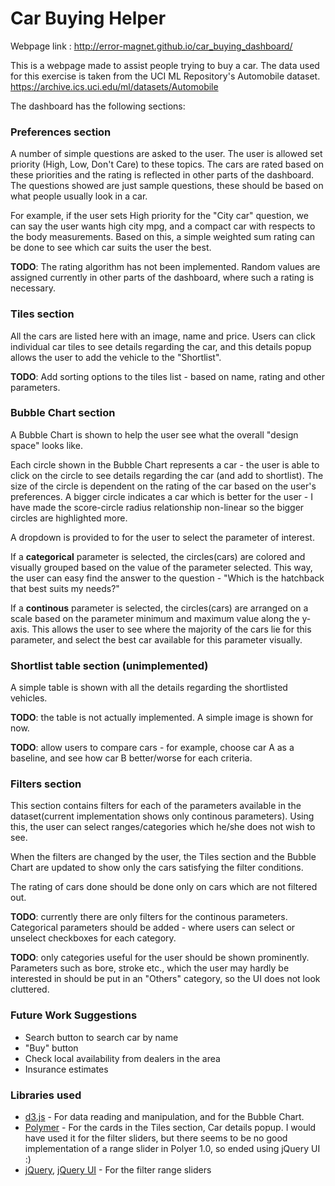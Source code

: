 # Car Buying Helper

Webpage link : http://error-magnet.github.io/car_buying_dashboard/

This is a webpage made to assist people trying to buy a car. The data used for this exercise is taken from the UCI ML Repository's Automobile dataset.
https://archive.ics.uci.edu/ml/datasets/Automobile

The dashboard has the following sections:

### Preferences section
A number of simple questions are asked to the user. The user is allowed set priority (High, Low, Don't Care) to these topics. The cars are rated based on these priorities and the rating is reflected in other parts of the dashboard. The questions showed are just sample questions, these should be based on what people usually look in a car.

For example, if the user sets High priority for the "City car" question, we can say the user wants high city mpg, and a compact car with respects to the body measurements. Based on this, a simple weighted sum rating can be done to see which car suits the user the best. 


**TODO**: The rating algorithm has not been implemented. Random values are assigned currently in other parts of the dashboard, where such a rating is necessary.


### Tiles section
All the cars are listed here with an image, name and price. Users can click individual car tiles to see details regarding the car, and this details popup allows the user to add the vehicle to the "Shortlist".

**TODO**: Add sorting options to the tiles list - based on name, rating and other parameters. 

### Bubble Chart section
A Bubble Chart is shown to help the user see what the overall "design space" looks like.

Each circle shown in the Bubble Chart represents a car - the user is able to click on the circle to see details regarding the car (and add to shortlist). The size of the circle is dependent on the rating of the car based on the user's preferences. A bigger circle indicates a car which is better for the user - I have made the score-circle radius relationship non-linear so the bigger circles are highlighted more.

A dropdown is provided to for the user to select the parameter of interest. 

If a **categorical** parameter is selected, the circles(cars) are colored and visually grouped based on the value of the parameter selected. This way, the user can easy find the answer to the question - "Which is the hatchback that best suits my needs?"

If a **continous** parameter is selected, the circles(cars) are arranged on a scale based on the parameter minimum and maximum value along the y-axis. This allows the user to see where the majority of the cars lie for this parameter, and select the best car available for this parameter visually.


### Shortlist table section (unimplemented)
A simple table is shown with all the details regarding the shortlisted vehicles.

**TODO**: the table is not actually implemented. A simple image is shown for now.

**TODO**: allow users to compare cars - for example, choose car A as a baseline, and see how car B better/worse for each criteria.

### Filters section
This section contains filters for each of the parameters available in the dataset(current implementation shows only continous parameters). Using this, the user can select ranges/categories which he/she does not wish to see. 

When the filters are changed by the user, the Tiles section and the Bubble Chart are updated to show only the cars satisfying the filter conditions.

The rating of cars done should be done only on cars which are not filtered out.

**TODO**: currently there are only filters for the continous parameters. Categorical parameters should be added - where users can select or unselect checkboxes for each category. 

**TODO**: only categories useful for the user should be shown prominently. Parameters such as bore, stroke etc., which the user may hardly be interested in should be put in an "Others" category, so the UI does not look cluttered.

### Future Work Suggestions
- Search button to search car by name
- "Buy" button
- Check local availability from dealers in the area
- Insurance estimates

### Libraries used
- <a href="http://d3js.org">d3.js</a> - For data reading and manipulation, and for the Bubble Chart.
- <a href="http://polymer-project.org">Polymer</a> - For the cards in the Tiles section, Car details popup. I would have used it for the filter sliders, but there seems to be no good implementation of a range slider in Polyer 1.0, so ended using jQuery UI :)
- <a href="http://jquery.com">jQuery</a>, <a href="http://jqueryui.com">jQuery UI</a> - For the filter range sliders




